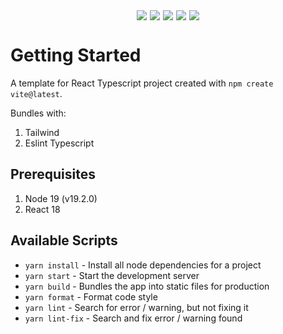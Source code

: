 <div style="display: flex; flex-direction: row; gap: 5px; justify-content: center; align-items: center;">
  <img src="https://img.shields.io/badge/node.js-6DA55F?style=for-the-badge&logo=node.js&logoColor=white" />
  <img src="https://img.shields.io/badge/react-%2320232a.svg?style=for-the-badge&logo=react&logoColor=%2361DAFB" >
  <img src="https://img.shields.io/badge/typescript-%23007ACC.svg?style=for-the-badge&logo=typescript&logoColor=white" >
  <img src="https://img.shields.io/badge/tailwindcss-%2338B2AC.svg?style=for-the-badge&logo=tailwind-css&logoColor=white" >
  <img src="https://img.shields.io/badge/ESLint-4B3263?style=for-the-badge&logo=eslint&logoColor=white" >
</div>

# Getting Started
A template for React Typescript project created with `npm create vite@latest`.

Bundles with:

1. Tailwind
2. Eslint Typescript

## Prerequisites
1. Node 19 (v19.2.0)
2. React 18

## Available Scripts

- `yarn install` - Install all node dependencies for a project
- `yarn start` - Start the development server
- `yarn build` - Bundles the app into static files for production
- `yarn format` - Format code style
- `yarn lint` - Search for error / warning, but not fixing it
- `yarn lint-fix` - Search and fix error / warning found
